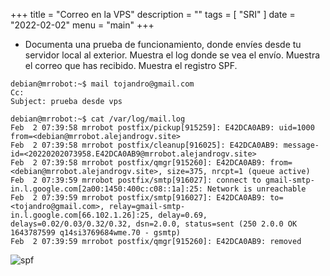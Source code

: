 +++
title = "Correo en la VPS"
description = ""
tags = [
    "SRI"
]
date = "2022-02-02"
menu = "main"
+++

* Documenta una prueba de funcionamiento, donde envíes desde tu servidor local al exterior. Muestra el log donde se vea el envío. Muestra el correo que has recibido. Muestra el registro SPF.

~~~
debian@mrrobot:~$ mail tojandro@gmail.com
Cc: 
Subject: prueba desde vps
~~~

~~~
debian@mrrobot:~$ cat /var/log/mail.log 
Feb  2 07:39:58 mrrobot postfix/pickup[915259]: E42DCA0AB9: uid=1000 from=<debian@mrrobot.alejandrogv.site>
Feb  2 07:39:58 mrrobot postfix/cleanup[916025]: E42DCA0AB9: message-id=<20220202073958.E42DCA0AB9@mrrobot.alejandrogv.site>
Feb  2 07:39:58 mrrobot postfix/qmgr[915260]: E42DCA0AB9: from=<debian@mrrobot.alejandrogv.site>, size=375, nrcpt=1 (queue active)
Feb  2 07:39:59 mrrobot postfix/smtp[916027]: connect to gmail-smtp-in.l.google.com[2a00:1450:400c:c08::1a]:25: Network is unreachable
Feb  2 07:39:59 mrrobot postfix/smtp[916027]: E42DCA0AB9: to=<tojandro@gmail.com>, relay=gmail-smtp-in.l.google.com[66.102.1.26]:25, delay=0.69, delays=0.02/0.03/0.32/0.32, dsn=2.0.0, status=sent (250 2.0.0 OK  1643787599 q14si3769684wme.70 - gsmtp)
Feb  2 07:39:59 mrrobot postfix/qmgr[915260]: E42DCA0AB9: removed
~~~

![spf](/correo/1.png)

